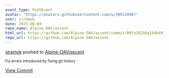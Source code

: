 ```yaml
---
event_type: PushEvent
avatar: "https://avatars.githubusercontent.com/u/30913496?"
user: siramok
date: 2025-06-04
repo_name: Alpine-DAV/ascent
html_url: https://github.com/Alpine-DAV/ascent/commit/00fa18250a194b4912a4cbde03ac0b82ade1c3ce
repo_url: https://github.com/Alpine-DAV/ascent
---
```


<a href='https://github.com/siramok' target='_blank'>siramok</a> pushed to <a href='https://github.com/Alpine-DAV/ascent' target='_blank'>Alpine-DAV/ascent</a>

<small>Fix errors introduced by fixing git history</small>

<a href='https://github.com/Alpine-DAV/ascent/commit/00fa18250a194b4912a4cbde03ac0b82ade1c3ce' target='_blank'>View Commit</a>